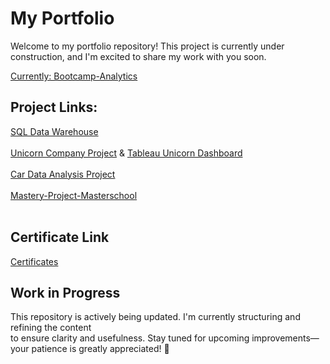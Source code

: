 # My Portfolio

Welcome to my portfolio repository! This project is currently under construction, and I'm excited to share my work with you soon.

[Currently: Bootcamp-Analytics](https://github.com/KonstantinData/Bootcamp-Analytics)

## Project Links:

[SQL Data Warehouse](https://github.com/KonstantinData/SQL-Data-Warehouse.git)<br>
<br>
[Unicorn Company Project](https://github.com/KonstantinData/Unicorn-Company-Project.git) & [Tableau Unicorn Dashboard](https://public.tableau.com/app/profile/condata/viz/Unicorn_Company_Tableau_draft/SalesDashboard)<br>
<br>
[Car Data Analysis Project](https://github.com/KonstantinData/Car-Data-Analysis-Project.git)<br>
<br>
[Mastery-Project-Masterschool](https://github.com/KonstantinData/Mastery-Project-Masterschool.git)<br>
<br>

## **Certificate Link** 

[Certificates](https://github.com/KonstantinData/Bootcamp-Analytics/tree/main/Certificatest)<br>

## **Work in Progress**  

This repository is actively being updated. I'm currently structuring and refining the content <br> 
to ensure clarity and usefulness. Stay tuned for upcoming improvements—your patience is greatly appreciated! 🚀
